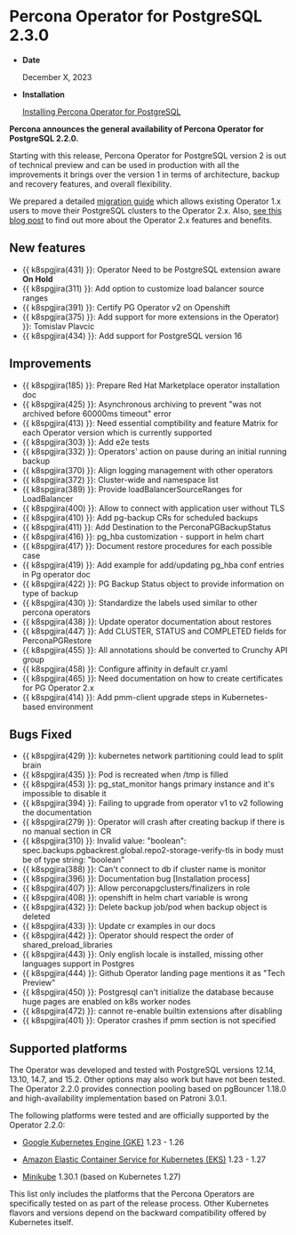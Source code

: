 # Percona Operator for PostgreSQL 2.3.0

* **Date**

    December X, 2023

* **Installation**

    [Installing Percona Operator for PostgreSQL](../System-Requirements.md#installation-guidelines) 


**Percona announces the general availability of Percona Operator for PostgreSQL 2.2.0.**

Starting with this release, Percona Operator for PostgreSQL version 2 is out of technical preview and can be used in production with all the improvements it brings over the version 1 in terms of architecture, backup and recovery features, and overall flexibility.

We prepared a detailed [migration guide](../update.md) which allows existing Operator 1.x users to move their PostgreSQL clusters to the Operator 2.x. Also, [see this blog post](https://www.percona.com/blog/announcing-the-general-availability-of-percona-operator-for-postgresql-version-2/) to find out more about the Operator 2.x features and benefits.

## New features

* {{ k8spgjira(431) }}: Operator Need to be PostgreSQL extension aware **On Hold**
* {{ k8spgjira(311) }}: Add option to customize load balancer source ranges
* {{ k8spgjira(391) }}: Certify PG Operator v2 on Openshift
* {{ k8spgjira(375) }}: Add support for more extensions in the Operator) }}: Tomislav Plavcic
* {{ k8spgjira(434) }}: Add support for PostgreSQL version 16

## Improvements

* {{ k8spgjira(185) }}: Prepare Red Hat Marketplace operator installation doc
* {{ k8spgjira(425) }}: Asynchronous archiving to prevent "was not archived before 60000ms timeout" error
* {{ k8spgjira(413) }}: Need essential comptibility and feature Matrix for each Operator version which is currently supported
* {{ k8spgjira(303) }}: Add e2e tests
* {{ k8spgjira(332) }}: Operators' action on pause during an initial running backup
* {{ k8spgjira(370) }}: Align logging management with other operators
* {{ k8spgjira(372) }}: Cluster-wide and namespace list
* {{ k8spgjira(389) }}: Provide loadBalancerSourceRanges for LoadBalancer
* {{ k8spgjira(400) }}: Allow to connect with application user without TLS
* {{ k8spgjira(410) }}: Add pg-backup CRs for scheduled backups
* {{ k8spgjira(411) }}: Add Destination to the PerconaPGBackupStatus
* {{ k8spgjira(416) }}: pg_hba customization - support in helm chart
* {{ k8spgjira(417) }}: Document restore procedures for each possible case
* {{ k8spgjira(419) }}: Add example for add/updating pg_hba conf entries in Pg operator doc
* {{ k8spgjira(422) }}: PG Backup Status object to provide information on type of backup
* {{ k8spgjira(430) }}: Standardize the labels used similar to other percona operators
* {{ k8spgjira(438) }}: Update operator documentation about restores
* {{ k8spgjira(447) }}: Add CLUSTER, STATUS and COMPLETED fields for PerconaPGRestore
* {{ k8spgjira(455) }}: All annotations should be converted to Crunchy API group
* {{ k8spgjira(458) }}: Configure affinity in default cr.yaml
* {{ k8spgjira(465) }}: Need documentation on how to create certificates for PG Operator 2.x
* {{ k8spgjira(414) }}: Add pmm-client upgrade steps in Kubernetes-based environment

## Bugs Fixed

* {{ k8spgjira(429) }}: kubernetes network partitioning could lead to split brain
* {{ k8spgjira(435) }}: Pod is recreated when /tmp is filled
* {{ k8spgjira(453) }}: pg_stat_monitor hangs primary instance and it's impossible to disable it
* {{ k8spgjira(394) }}: Failing to upgrade from operator v1 to v2 following the documentation
* {{ k8spgjira(279) }}: Operator will crash after creating backup if there is no manual section in CR
* {{ k8spgjira(310) }}: Invalid value: "boolean": spec.backups.pgbackrest.global.repo2-storage-verify-tls in body must be of type string: "boolean"
* {{ k8spgjira(388) }}: Can't connect to db if cluster name is monitor
* {{ k8spgjira(396) }}: Documentation bug [Installation process]
* {{ k8spgjira(407) }}: Allow perconapgclusters/finalizers in role
* {{ k8spgjira(408) }}: openshift in helm chart variable is wrong
* {{ k8spgjira(432) }}: Delete backup job/pod when backup object is deleted
* {{ k8spgjira(433) }}: Update cr examples in our docs
* {{ k8spgjira(442) }}: Operator should respect the order of shared_preload_libraries
* {{ k8spgjira(443) }}: Only english locale is installed, missing other languages support in Postgres
* {{ k8spgjira(444) }}: Github Operator landing page mentions it as "Tech Preview"
* {{ k8spgjira(450) }}: Postgresql can't initialize the database because huge pages are enabled on k8s worker nodes
* {{ k8spgjira(472) }}: cannot re-enable builtin extensions after disabling
* {{ k8spgjira(401) }}: Operator crashes if pmm section is not specified

## Supported platforms

The Operator was developed and tested with PostgreSQL versions 12.14, 13.10, 14.7, and 15.2. Other options may also work but have not been tested. The Operator 2.2.0 provides connection pooling based on pgBouncer 1.18.0 and high-availability implementation based on Patroni 3.0.1.

The following platforms were tested and are officially supported by the Operator
2.2.0:

* [Google Kubernetes Engine (GKE)](https://cloud.google.com/kubernetes-engine) 1.23 - 1.26

* [Amazon Elastic Container Service for Kubernetes (EKS)](https://aws.amazon.com) 1.23 - 1.27

* [Minikube](https://github.com/kubernetes/minikube) 1.30.1 (based on Kubernetes 1.27)

This list only includes the platforms that the Percona Operators are specifically tested on as part of the release process. Other Kubernetes flavors and versions depend on the backward compatibility offered by Kubernetes itself.

